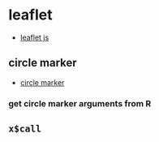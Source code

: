 # leaflet 

  * [leaflet js](https://leafletjs.com/)
  
## circle marker

  * [circle marker](https://leafletjs.com/reference.html#circlemarker)

### get circle marker arguments from R



## `x$call`
